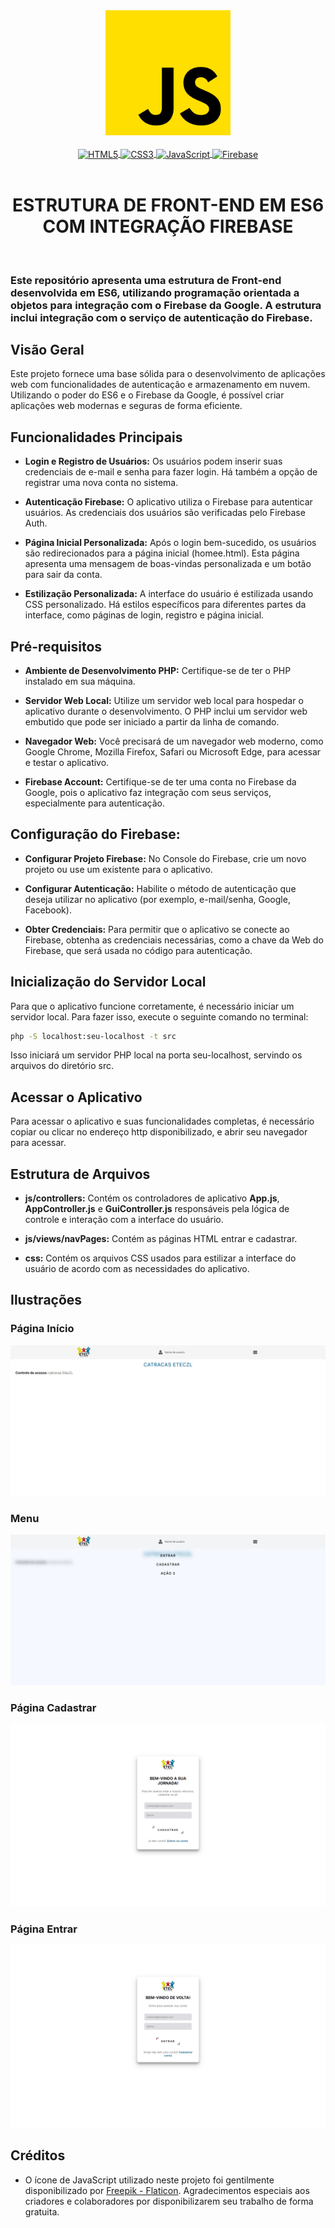 <div align="center">
  <a href="https://developer.mozilla.org/pt-BR/docs/Web/JavaScript" title="JavaScript | MDN" target="_blank" rel='noopener noreferrer'>
    <img src="src/assets/screen/javascript.png" width="200" alt="Ícone JavaScript">
  </a>
</div><br />

<div align="center" style="display: inline_block;">
  <a href="https://developer.mozilla.org/pt-BR/docs/Web/HTML" title="HTML | MDN" target="_blank" rel='noopener noreferrer'>
    <img align="center" alt="HTML5" width="60" src="https://cdn.jsdelivr.net/gh/devicons/devicon@latest/icons/html5/html5-original-wordmark.svg" />
  </a>

  <a href="https://developer.mozilla.org/pt-BR/docs/Web/CSS" title="CSS | MDN" target="_blank" rel='noopener noreferrer'>
    <img align="center" alt="CSS3" width="60" src="https://cdn.jsdelivr.net/gh/devicons/devicon@latest/icons/css3/css3-original-wordmark.svg" />
  </a>
  
  <a href="https://developer.mozilla.org/pt-BR/docs/Web/JavaScript" title="JavaScript | MDN" target="_blank" rel='noopener noreferrer'>
    <img align="center" alt="JavaScript" title="JavaScript" width="50" src="https://cdn.jsdelivr.net/gh/devicons/devicon@latest/icons/javascript/javascript-original.svg" />
  </a>

  <a href="https://firebase.google.com/docs?hl=pt-br:" title="Firebase | DOC" target="_blank" rel='noopener noreferrer'>
    <img align="center" alt="Firebase" width="60" src="https://cdn.jsdelivr.net/gh/devicons/devicon@latest/icons/firebase/firebase-original-wordmark.svg" />
  </a>
</div><br />

<div align="center">
<h1>ESTRUTURA DE FRONT-END EM ES6 COM INTEGRAÇÃO FIREBASE</h1>
</div><br />

### Este repositório apresenta uma estrutura de Front-end desenvolvida em ES6, utilizando programação orientada a objetos para integração com o Firebase da Google. A estrutura inclui integração com o serviço de autenticação do Firebase.

## Visão Geral

Este projeto fornece uma base sólida para o desenvolvimento de aplicações web com funcionalidades de autenticação e armazenamento em nuvem. Utilizando o poder do ES6 e o Firebase da Google, é possível criar aplicações web modernas e seguras de forma eficiente.

## Funcionalidades Principais

- **Login e Registro de Usuários:** Os usuários podem inserir suas credenciais de e-mail e senha para fazer login. Há também a opção de registrar uma nova conta no sistema.

- **Autenticação Firebase:** O aplicativo utiliza o Firebase para autenticar usuários. As credenciais dos usuários são verificadas pelo Firebase Auth.

- **Página Inicial Personalizada:** Após o login bem-sucedido, os usuários são redirecionados para a página inicial (homee.html). Esta página apresenta uma mensagem de boas-vindas personalizada e um botão para sair da conta.

- **Estilização Personalizada:** A interface do usuário é estilizada usando CSS personalizado. Há estilos específicos para diferentes partes da interface, como páginas de login, registro e página inicial.

## Pré-requisitos

- **Ambiente de Desenvolvimento PHP:** Certifique-se de ter o PHP instalado em sua máquina.

- **Servidor Web Local:** Utilize um servidor web local para hospedar o aplicativo durante o desenvolvimento. O PHP inclui um servidor web embutido que pode ser iniciado a partir da linha de comando.

- **Navegador Web:** Você precisará de um navegador web moderno, como Google Chrome, Mozilla Firefox, Safari ou Microsoft Edge, para acessar e testar o aplicativo.

- **Firebase Account:** Certifique-se de ter uma conta no Firebase da Google, pois o aplicativo faz integração com seus serviços, especialmente para autenticação.

## Configuração do Firebase:

- **Configurar Projeto Firebase:** No Console do Firebase, crie um novo projeto ou use um existente para o aplicativo.

- **Configurar Autenticação:** Habilite o método de autenticação que deseja utilizar no aplicativo (por exemplo, e-mail/senha, Google, Facebook).

- **Obter Credenciais:** Para permitir que o aplicativo se conecte ao Firebase, obtenha as credenciais necessárias, como a chave da Web do Firebase, que será usada no código para autenticação.

## Inicialização do Servidor Local

Para que o aplicativo funcione corretamente, é necessário iniciar um servidor local. Para fazer isso, execute o seguinte comando no terminal:

```bash
php -S localhost:seu-localhost -t src
```
Isso iniciará um servidor PHP local na porta seu-localhost, servindo os arquivos do diretório src.

## Acessar o Aplicativo

Para acessar o aplicativo e suas funcionalidades completas, é necessário copiar ou clicar no endereço http disponibilizado, e abrir seu navegador para acessar.

## Estrutura de Arquivos

- **js/controllers:** Contém os controladores de aplicativo **App.js**, **AppController.js** e **GuiController.js** responsáveis pela lógica de controle e interação com a interface do usuário.

- **js/views/navPages:** Contém as páginas HTML entrar e cadastrar.

- **css:** Contém os arquivos CSS usados para estilizar a interface do usuário de acordo com as necessidades do aplicativo.

## Ilustrações

### Página Início
![Página início](/src/assets/screen/inicio.png)

### Menu
![Menu](/src/assets/screen/menu.png)

### Página Cadastrar
![Página Cadastrar](/src/assets/screen/cadastrar.png)

### Página Entrar
![Página Entrar](/src/assets/screen/entrar.png)

## Créditos

- O ícone de JavaScript utilizado neste projeto foi gentilmente disponibilizado por <a href="https://www.flaticon.com/br/icones-gratis/javascript" title="Javascript ícones" target="_blank" rel='noopener noreferrer'>Freepik - Flaticon</a>. Agradecimentos especiais aos criadores e colaboradores por disponibilizarem seu trabalho de forma gratuita.
